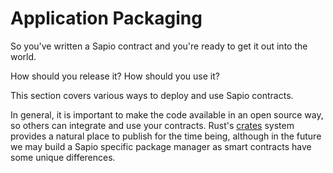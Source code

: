 # Application Packaging

So you've written a Sapio contract and you're ready to get it out into the
world.

How should you release it? How should you use it?

This section covers various ways to deploy and use Sapio contracts.

In general, it is important to make the code available in an open source way,
so others can integrate and use your contracts. Rust's [crates](crates.io)
system provides a natural place to publish for the time being, although
in the future we may build a Sapio specific package manager as smart contracts
have some unique differences.